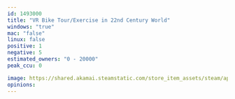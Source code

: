 ```yaml
---
id: 1493000
title: "VR Bike Tour/Exercise in 22nd Century World"
windows: "true"
mac: "false"
linux: false
positive: 1
negative: 5
estimated_owners: "0 - 20000"
peak_ccu: 0

image: https://shared.akamai.steamstatic.com/store_item_assets/steam/apps/1493000/header.jpg?t=1658825714
opinions:
---
```


